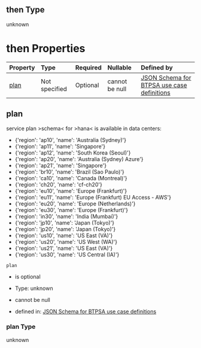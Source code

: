 ## then Type

unknown

# then Properties

| Property      | Type          | Required | Nullable       | Defined by                                                                                                                                                                                                                                      |
| :------------ | :------------ | :------- | :------------- | :---------------------------------------------------------------------------------------------------------------------------------------------------------------------------------------------------------------------------------------------- |
| [plan](#plan) | Not specified | Optional | cannot be null | [JSON Schema for BTPSA use case definitions](btpsa-usecase-properties-services-items-allof-1-then-allof-42-then-allof-2-then-properties-plan.md "undefined#/properties/services/items/allOf/1/then/allOf/42/then/allOf/2/then/properties/plan") |

## plan

service plan >schema< for >hana< is available in data centers:

*   {'region': 'ap10', 'name': 'Australia (Sydney)'}
*   {'region': 'ap11', 'name': 'Singapore'}
*   {'region': 'ap12', 'name': 'South Korea (Seoul)'}
*   {'region': 'ap20', 'name': 'Australia (Sydney) Azure'}
*   {'region': 'ap21', 'name': 'Singapore'}
*   {'region': 'br10', 'name': 'Brazil (Sao Paulo)'}
*   {'region': 'ca10', 'name': 'Canada (Montreal)'}
*   {'region': 'ch20', 'name': 'cf-ch20'}
*   {'region': 'eu10', 'name': 'Europe (Frankfurt)'}
*   {'region': 'eu11', 'name': 'Europe (Frankfurt) EU Access - AWS'}
*   {'region': 'eu20', 'name': 'Europe (Netherlands)'}
*   {'region': 'eu30', 'name': 'Europe (Frankfurt)'}
*   {'region': 'in30', 'name': 'India (Mumbai)'}
*   {'region': 'jp10', 'name': 'Japan (Tokyo)'}
*   {'region': 'jp20', 'name': 'Japan (Tokyo)'}
*   {'region': 'us10', 'name': 'US East (VA)'}
*   {'region': 'us20', 'name': 'US West (WA)'}
*   {'region': 'us21', 'name': 'US East (VA)'}
*   {'region': 'us30', 'name': 'US Central (IA)'}

`plan`

*   is optional

*   Type: unknown

*   cannot be null

*   defined in: [JSON Schema for BTPSA use case definitions](btpsa-usecase-properties-services-items-allof-1-then-allof-42-then-allof-2-then-properties-plan.md "undefined#/properties/services/items/allOf/1/then/allOf/42/then/allOf/2/then/properties/plan")

### plan Type

unknown
